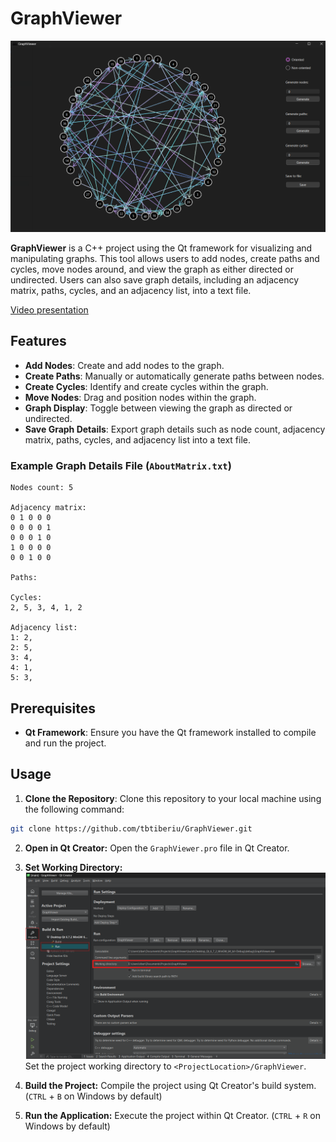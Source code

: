 # GraphViewer

![Showcase](home.png)

**GraphViewer** is a C++ project using the Qt framework for visualizing and manipulating graphs. This tool allows users to add nodes, create paths and cycles, move nodes around, and view the graph as either directed or undirected. Users can also save graph details, including an adjacency matrix, paths, cycles, and an adjacency list, into a text file.

[Video presentation](presentation.mp4)

## Features

- **Add Nodes**: Create and add nodes to the graph.
- **Create Paths**: Manually or automatically generate paths between nodes.
- **Create Cycles**: Identify and create cycles within the graph.
- **Move Nodes**: Drag and position nodes within the graph.
- **Graph Display**: Toggle between viewing the graph as directed or undirected.
- **Save Graph Details**: Export graph details such as node count, adjacency matrix, paths, cycles, and adjacency list into a text file.

### Example Graph Details File (`AboutMatrix.txt`)

```
Nodes count: 5

Adjacency matrix:
0 1 0 0 0
0 0 0 0 1
0 0 0 1 0
1 0 0 0 0
0 0 1 0 0

Paths:

Cycles:
2, 5, 3, 4, 1, 2

Adjacency list:
1: 2,
2: 5,
3: 4,
4: 1,
5: 3,
```

## Prerequisites

- **Qt Framework**: Ensure you have the Qt framework installed to compile and run the project.

## Usage

1. **Clone the Repository**:
   Clone this repository to your local machine using the following command:

```bash
git clone https://github.com/tbtiberiu/GraphViewer.git
```

2. **Open in Qt Creator:**
   Open the `GraphViewer.pro` file in Qt Creator.

3. **Set Working Directory:**
   ![Set working directory](set-working-directory.png)
   Set the project working directory to `<ProjectLocation>/GraphViewer`.

4. **Build the Project:**
   Compile the project using Qt Creator's build system. (`CTRL` + `B` on Windows by default)

5. **Run the Application:**
   Execute the project within Qt Creator. (`CTRL` + `R` on Windows by default)
